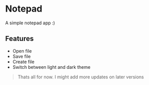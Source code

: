 # Notepad
A simple notepad app :)

## Features
- Open file
- Save file 
- Create file 
- Switch between light and dark theme

> Thats all for now. I might add more updates on later versions

